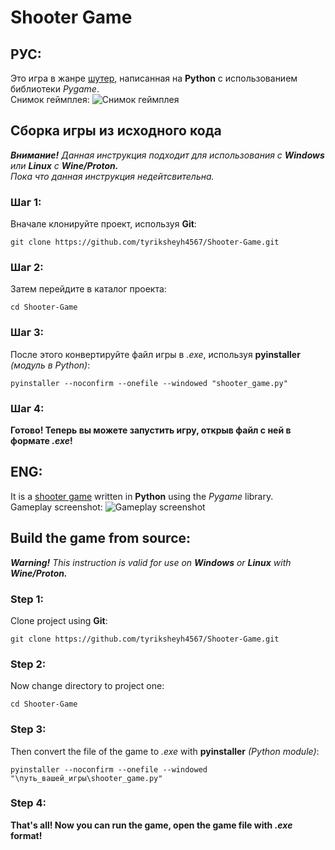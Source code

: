 # Shooter Game
## РУС:
Это игра в жанре [шутер](https://ru.wikipedia.org/wiki/%D0%A8%D1%83%D1%82%D0%B5%D1%80), написанная на **Python** с использованием библиотеки *Pygame*.\
Снимок геймплея:
![Снимок геймплея](https://i.ibb.co/px3fr6Y/gameplay-screenshot.jpg)
## Сборка игры из исходного кода
_**Внимание!**_ *Данная инструкция подходит для использования с **Windows** или **Linux** с **Wine/Proton.** <br>Пока что данная инструкция недейтсвительна.*
### Шаг 1:
Вначале клонируйте проект, используя **Git**:<br>
```git
git clone https://github.com/tyriksheyh4567/Shooter-Game.git
```
### Шаг 2:
Затем перейдите в каталог проекта:
```
cd Shooter-Game
```
### Шаг 3:
После этого конвертируйте файл игры в *.exe*, используя **pyinstaller** _(модуль в Python)_:<br>
```
pyinstaller --noconfirm --onefile --windowed "shooter_game.py"
```
### Шаг 4:
**Готово! Теперь вы можете запустить игру, открыв файл с ней в формате _.exe_!**

## ENG:
It is a [shooter game](https://en.wikipedia.org/wiki/Shooter_game) written in **Python** using the *Pygame* library.\
Gameplay screenshot:
![Gameplay screenshot](https://i.ibb.co/px3fr6Y/gameplay-screenshot.jpg)
## Build the game from source:
_**Warning!**_ *This instruction is valid for use on **Windows** or **Linux** with **Wine/Proton.***
### Step 1:
Clone project using **Git**:<br>
```
git clone https://github.com/tyriksheyh4567/Shooter-Game.git
```
### Step 2:
Now change directory to project one:
```
cd Shooter-Game
```
### Step 3:
Then convert the file of the game to *.exe* with **pyinstaller** _(Python module)_:<br>
```
pyinstaller --noconfirm --onefile --windowed "\путь_вашей_игры\shooter_game.py"
```
### Step 4:
**That's all! Now you can run the game, open the game file with _.exe_ format!**
